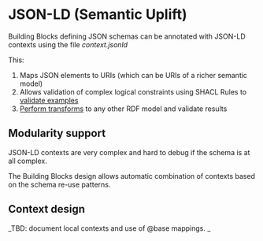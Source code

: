 # JSON-LD (Semantic Uplift)

Building Blocks defining JSON schemas can be annotated with JSON-LD contexts using the file _context.jsonld_

This: 

1. Maps JSON elements to URIs (which can be URIs of a richer semantic model)
2. Allows validation of complex logical constraints using SHACL Rules to [validate examples](TESTING.md#SHACL)
3. [Perform transforms](TXFORMS.md) to any other RDF model and validate results

## Modularity support

JSON-LD contexts are very complex and hard to debug if the schema is at all complex.  

The Building Blocks design allows automatic combination of contexts based on the schema re-use patterns.

## Context design

_TBD: document local contexts and use of @base mappings. _ 
